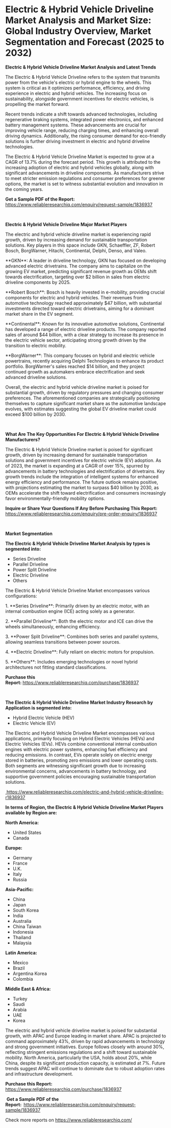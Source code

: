 <p><h1>Electric & Hybrid Vehicle Driveline Market Analysis and Market Size: Global Industry Overview, Market Segmentation and Forecast (2025 to 2032)</h1></p><p><strong>Electric & Hybrid Vehicle Driveline Market Analysis and Latest Trends</strong></p>
<p><p>The Electric & Hybrid Vehicle Driveline refers to the system that transmits power from the vehicle's electric or hybrid engine to the wheels. This system is critical as it optimizes performance, efficiency, and driving experience in electric and hybrid vehicles. The increasing focus on sustainability, alongside government incentives for electric vehicles, is propelling the market forward. </p><p>Recent trends indicate a shift towards advanced technologies, including regenerative braking systems, integrated power electronics, and enhanced battery management systems. These advancements are crucial for improving vehicle range, reducing charging times, and enhancing overall driving dynamics. Additionally, the rising consumer demand for eco-friendly solutions is further driving investment in electric and hybrid driveline technologies. </p><p>The Electric & Hybrid Vehicle Driveline Market is expected to grow at a CAGR of 13.7% during the forecast period. This growth is attributed to the increasing adoption of electric and hybrid vehicles globally, along with significant advancements in driveline components. As manufacturers strive to meet stricter emission regulations and consumer preferences for greener options, the market is set to witness substantial evolution and innovation in the coming years.</p></p>
<p><strong>Get a Sample PDF of the Report:&nbsp;</strong> <a href="https://www.reliableresearchiq.com/enquiry/request-sample/1836937?utm_campaign=2449&utm_medium=2&utm_source=Github&utm_content=ia&utm_term=26032025&utm_id=electric-hybrid-vehicle-driveline">https://www.reliableresearchiq.com/enquiry/request-sample/1836937</a></p>
<p>&nbsp;</p>
<p><strong>Electric & Hybrid Vehicle Driveline Major Market Players</strong></p>
<p><p>The electric and hybrid vehicle driveline market is experiencing rapid growth, driven by increasing demand for sustainable transportation solutions. Key players in this space include GKN, Schaeffler, ZF, Robert Bosch, BorgWarner, Hitachi, Continental, Delphi, Denso, and Valeo.</p><p>**GKN**: A leader in driveline technology, GKN has focused on developing advanced electric drivetrains. The company aims to capitalize on the growing EV market, predicting significant revenue growth as OEMs shift towards electrification, targeting over $2 billion in sales from electric driveline components by 2025.</p><p>**Robert Bosch**: Bosch is heavily invested in e-mobility, providing crucial components for electric and hybrid vehicles. Their revenues from automotive technology reached approximately $47 billion, with substantial investments directed toward electric drivetrains, aiming for a dominant market share in the EV segment.</p><p>**Continental**: Known for its innovative automotive solutions, Continental has developed a range of electric driveline products. The company reported sales of around $44 billion, with a clear strategy to increase its presence in the electric vehicle sector, anticipating strong growth driven by the transition to electric mobility.</p><p>**BorgWarner**: This company focuses on hybrid and electric vehicle powertrains, recently acquiring Delphi Technologies to enhance its product portfolio. BorgWarner's sales reached $14 billion, and they project continued growth as automakers embrace electrification and seek advanced driveline solutions.</p><p>Overall, the electric and hybrid vehicle driveline market is poised for substantial growth, driven by regulatory pressures and changing consumer preferences. The aforementioned companies are strategically positioning themselves to capture significant market share as the automotive landscape evolves, with estimates suggesting the global EV driveline market could exceed $100 billion by 2030.</p></p>
<p>&nbsp;</p>
<p><strong>What Are The Key Opportunities For Electric & Hybrid Vehicle Driveline Manufacturers?</strong></p>
<p><p>The Electric & Hybrid Vehicle Driveline market is poised for significant growth, driven by increasing demand for sustainable transportation solutions and government incentives for electric vehicle (EV) adoption. As of 2023, the market is expanding at a CAGR of over 15%, spurred by advancements in battery technologies and electrification of drivetrains. Key growth trends include the integration of intelligent systems for enhanced energy efficiency and performance. The future outlook remains positive, with projections estimating the market to surpass $40 billion by 2030, as OEMs accelerate the shift toward electrification and consumers increasingly favor environmentally-friendly mobility options.</p></p>
<p><strong>Inquire or Share Your Questions If Any Before Purchasing This Report:</strong> <a href="https://www.reliableresearchiq.com/enquiry/pre-order-enquiry/1836937?utm_campaign=2449&utm_medium=2&utm_source=Github&utm_content=ia&utm_term=26032025&utm_id=electric-hybrid-vehicle-driveline">https://www.reliableresearchiq.com/enquiry/pre-order-enquiry/1836937</a></p>
<p>&nbsp;</p>
<p><strong>Market Segmentation</strong></p>
<p><strong>The Electric & Hybrid Vehicle Driveline Market Analysis by types is segmented into:</strong></p>
<p><ul><li>Series Driveline</li><li>Parallel Driveline</li><li>Power Split Driveline</li><li>Electric Driveline</li><li>Others</li></ul></p>
<p><p>The Electric & Hybrid Vehicle Driveline Market encompasses various configurations: </p><p>1. **Series Driveline**: Primarily driven by an electric motor, with an internal combustion engine (ICE) acting solely as a generator. </p><p>2. **Parallel Driveline**: Both the electric motor and ICE can drive the wheels simultaneously, enhancing efficiency. </p><p>3. **Power Split Driveline**: Combines both series and parallel systems, allowing seamless transitions between power sources. </p><p>4. **Electric Driveline**: Fully reliant on electric motors for propulsion. </p><p>5. **Others**: Includes emerging technologies or novel hybrid architectures not fitting standard classifications.</p></p>
<p><strong>Purchase this Report:&nbsp;</strong><a href="https://www.reliableresearchiq.com/purchase/1836937?utm_campaign=2449&utm_medium=2&utm_source=Github&utm_content=ia&utm_term=26032025&utm_id=electric-hybrid-vehicle-driveline">https://www.reliableresearchiq.com/purchase/1836937</a></p>
<p>&nbsp;</p>
<p><strong>The Electric & Hybrid Vehicle Driveline Market Industry Research by Application is segmented into:</strong></p>
<p><ul><li>Hybrid Electric Vehicle (HEV)</li><li>Electric Vehicle (EV)</li></ul></p>
<p><p>The Electric and Hybrid Vehicle Driveline Market encompasses various applications, primarily focusing on Hybrid Electric Vehicles (HEVs) and Electric Vehicles (EVs). HEVs combine conventional internal combustion engines with electric power systems, enhancing fuel efficiency and reducing emissions. In contrast, EVs operate solely on electric energy stored in batteries, promoting zero emissions and lower operating costs. Both segments are witnessing significant growth due to increasing environmental concerns, advancements in battery technology, and supportive government policies encouraging sustainable transportation solutions.</p></p>
<p><a href="https://www.reliableresearchiq.com/electric-and-hybrid-vehicle-driveline-r1836937?utm_campaign=2449&utm_medium=2&utm_source=Github&utm_content=ia&utm_term=26032025&utm_id=electric-hybrid-vehicle-driveline">&nbsp;https://www.reliableresearchiq.com/electric-and-hybrid-vehicle-driveline-r1836937</a></p>
<p><strong>In terms of Region, the Electric & Hybrid Vehicle Driveline Market Players available by Region are:</strong></p>
<p>
    <p> <strong> North America: </strong>
        <ul>
            <li>United States</li>
            <li>Canada</li>
        </ul>
        </p> 
    <p> <strong> Europe: </strong>
        <ul>
            <li>Germany</li>
            <li>France</li>
            <li>U.K.</li>
            <li>Italy</li>
            <li>Russia</li>
        </ul>
        </p> 
    <p> <strong> Asia-Pacific: </strong>
        <ul>
            <li>China</li>
            <li>Japan</li>
            <li>South Korea</li>
            <li>India</li>
            <li>Australia</li>
            <li>China Taiwan</li>
            <li>Indonesia</li>
            <li>Thailand</li>
            <li>Malaysia</li>
        </ul>
        </p> 
    <p> <strong> Latin America: </strong>
        <ul>
            <li>Mexico</li>
            <li>Brazil</li>
            <li>Argentina Korea</li>
            <li>Colombia</li>
        </ul>
        </p> 
    <p> <strong> Middle East & Africa: </strong>
        <ul>
            <li>Turkey</li>
            <li>Saudi</li>
            <li>Arabia</li>
            <li>UAE</li>
            <li>Korea</li>
        </ul>
    </p>
    </p>
<p><p>The electric and hybrid vehicle driveline market is poised for substantial growth, with APAC and Europe leading in market share. APAC is projected to command approximately 43%, driven by rapid advancements in technology and strong government initiatives. Europe follows closely with around 30%, reflecting stringent emissions regulations and a shift toward sustainable mobility. North America, particularly the USA, holds about 20%, while China, despite its significant production capacity, is estimated at 7%. Future trends suggest APAC will continue to dominate due to robust adoption rates and infrastructure development.</p></p>
<p><strong>Purchase this Report: </strong><a href="https://www.reliableresearchiq.com/purchase/1836937?utm_campaign=2449&utm_medium=2&utm_source=Github&utm_content=ia&utm_term=26032025&utm_id=electric-hybrid-vehicle-driveline">https://www.reliableresearchiq.com/purchase/1836937</a></p>
<p>&nbsp;<strong>Get a Sample PDF of the Report:&nbsp;&nbsp;</strong><a href="https://www.reliableresearchiq.com/enquiry/request-sample/1836937?utm_campaign=2449&utm_medium=2&utm_source=Github&utm_content=ia&utm_term=26032025&utm_id=electric-hybrid-vehicle-driveline">https://www.reliableresearchiq.com/enquiry/request-sample/1836937</a></p>
<p><strong></strong></p>
<p>Check more reports on <a href="https://www.reliableresearchiq.com/?utm_campaign=2449&utm_medium=2&utm_source=Github&utm_content=ia&utm_term=26032025&utm_id=electric-hybrid-vehicle-driveline">https://www.reliableresearchiq.com/</a></p>